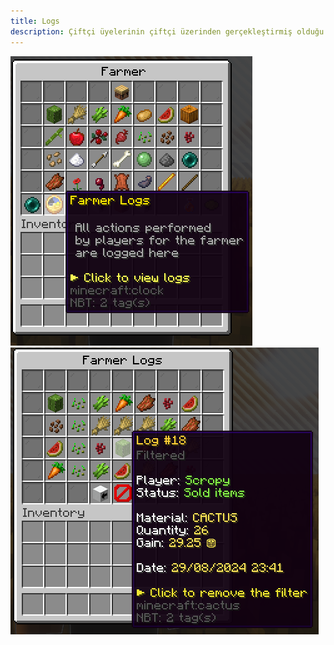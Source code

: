 ```yaml
---
title: Logs
description: Çiftçi üyelerinin çiftçi üzerinden gerçekleştirmiş olduğu birçok işlemin kaydı tutulur ve bu kayıtlar diğer çiftçi üyeleri tarafından da görülebilir.
---
```


![Logs Item](../../../../assets/sfarmer/en/logs-item.png "Logs Item")
![Logs Item](../../../../assets/sfarmer/en/log-item.png "Logs Menu")
